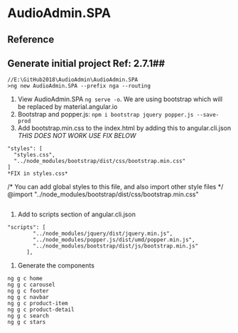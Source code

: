 # AudioAdmin.SPA #

## Reference

## Generate initial project Ref: 2.7.1##
```
//E:\GitHub2018\AudioAdmin\AudioAdmin.SPA
>ng new AudioAdmin.SPA --prefix nga --routing
```
1. View AudioAdmin.SPA ```ng serve -o```. We are using bootstrap which will be replaced by material.angular.io
1. Bootstrap and popper.js: ```npm i bootstrap jquery popper.js --save-prod```
1. Add bootstrap.min.css to the index.html by adding this to angular.cli.json
*THIS DOES NOT WORK USE FIX BELOW*
```
"styles": [
  "styles.css",
  "../node_modules/bootstrap/dist/css/bootstrap.min.css"
]
*FIX in styles.css*
```
/* You can add global styles to this file, and also import other style files */
@import "../node_modules/bootstrap/dist/css/bootstrap.min.css"
```

```
1. Add to scripts section of angular.cli.json
```
"scripts": [
        "../node_modules/jquery/dist/jquery.min.js",
        "../node_modules/popper.js/dist/umd/popper.min.js",
        "../node_modules/bootstrap/dist/js/bootstrap.min.js"
      ],
```
1. Generate the components
```
ng g c home
ng g c carousel
ng g c footer
ng g c navbar
ng g c product-item
ng g c product-detail
ng g c search
ng g c stars
```

